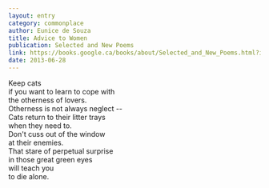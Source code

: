 ```yaml
---
layout: entry
category: commonplace
author: Eunice de Souza
title: Advice to Women
publication: Selected and New Poems
link: https://books.google.ca/books/about/Selected_and_New_Poems.html?id=v3MBNQAACAAJ
date: 2013-06-28
---
```


Keep cats 
<br>if you want to learn to cope with
<br>the otherness of lovers.
<br>Otherness is not always neglect --
<br>Cats return to their litter trays
<br>when they need to.
<br>Don't cuss out of the window
<br>at their enemies.
<br>That stare of perpetual surprise
<br>in those great green eyes
<br>will teach you
<br>to die alone.
